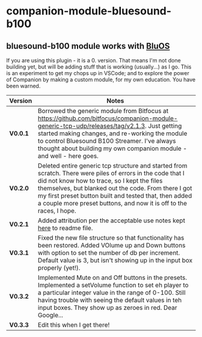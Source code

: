 # companion-module-bluesound-b100

## bluesound-b100 module works with [BluOS](https://www.bluesoundprofessional.com)

If you are using this plugin - it is a 0. version. That means I'm not done building yet, but will be adding stuff that is working (usually...) as I go. This is an experiment to get my chops up in VSCode; and to explore the power of Companion by making a custom module, for my own education. You have been warned.

| Version | Notes| 
| ---------- | -----------------------------------|
| **V0.0.1** | Borrowed the generic module from Bitfocus at https://github.com/bitfocus/companion-module-generic-tcp-udp/releases/tag/v2.1.3. Just getting started making changes, and re-working the module to control Bluesound B100 Streamer. I've always thought about building my own companion module - and well - here goes.|
| **V0.2.0** | Deleted entire generic tcp structure and started from scratch. There were piles of errors in the code that I did not know how to trace, so I kept the files themselves, but blanked out the code. From there I got my first preset button built and tested that, then added a couple more preset buttons, and now it is off to the races, I hope.
| **V0.2.1** | Added attribution per the acceptable use notes kept [here](https://www.bluesoundprofessional.com/wp-content/uploads/2022/10/BluOS-Custom-Integration-API-v1.5.pdf) to readme file.
| **V0.3.1** | Fixed the new file structure so that functionality has been restored. Added VOlume up and Down buttons with option to set the number of db per increment. Default value is 3, but isn't showing up in the input box properly (yet!).
| **V0.3.2** | Implemented Mute on and Off buttons in the presets. Implemented a setVolume function to set eh player to a particular integer value in the range of 0-100. Still having trouble with seeing the default values in teh input boxes. They show up as zeroes in red. Dear Google...
| **V0.3.3** | Edit this when I get there!